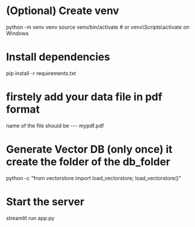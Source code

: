 # (Optional) Create venv
python -m venv venv
source venv/bin/activate  # or venv\Scripts\activate on Windows

# Install dependencies
pip install -r requirements.txt


# firstely add your data  file in pdf format 
name of the file should be --- mypdf.pdf


# Generate Vector DB (only once)  it create the folder of the  db_folder
python -c "from vectorstore import load_vectorstore; load_vectorstore()"

# Start the server
streamlit run app.py

